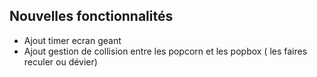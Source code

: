 
## Nouvelles fonctionnalités
+ Ajout timer ecran geant 
+ Ajout gestion de collision entre les popcorn et les popbox ( les faires reculer ou dévier)
